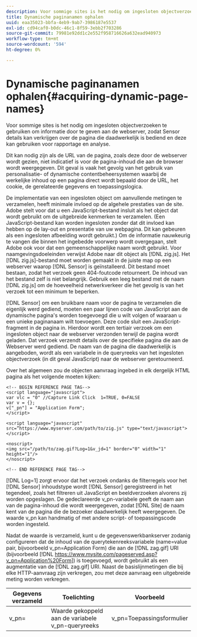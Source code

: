 ```yaml
---
description: Voor sommige sites is het nodig om ingesloten objectverzoeken te gebruiken om informatie door te geven aan de webserver, zodat Sensor details kan verkrijgen over de pagina die daadwerkelijk is bediend en deze kan gebruiken voor rapportage en analyse.
title: Dynamische paginanamen ophalen
uuid: eaa35023-bbfa-4eb9-9ab7-3986187e5537
exl-id: cd94caf0-b0dc-46c1-8f59-3ebb2f703286
source-git-commit: 79981e92dd1c2e552f958716626a632ead940973
workflow-type: tm+mt
source-wordcount: '594'
ht-degree: 0%

---
```


# Dynamische paginanamen ophalen{#acquiring-dynamic-page-names}

Voor sommige sites is het nodig om ingesloten objectverzoeken te gebruiken om informatie door te geven aan de webserver, zodat Sensor details kan verkrijgen over de pagina die daadwerkelijk is bediend en deze kan gebruiken voor rapportage en analyse.

Dit kan nodig zijn als de URL van de pagina, zoals deze door de webserver wordt gezien, niet indicatief is voor de pagina-inhoud die aan de browser wordt weergegeven. Dit geval is vaak het gevolg van het gebruik van personalisatie- of dynamische contentbeheersystemen waarbij de werkelijke inhoud op een pagina direct wordt bepaald door de URL, het cookie, de gerelateerde gegevens en toepassingslogica.

De implementatie van een ingesloten object om aanvullende metingen te verzamelen, heeft minimale invloed op de algehele prestaties van de site. Adobe stelt voor dat u een JavaScript-bestand insluit als het object dat wordt gebruikt om de uitgebreide kenmerken te verzamelen. (Een JavaScript-bestand kan worden ingesloten zonder dat dit invloed kan hebben op de lay-out en presentatie van uw webpagina. Dit kan gebeuren als een ingesloten afbeelding wordt gebruikt.) Om de informatie nauwkeurig te vangen die binnen het ingebedde voorwerp wordt overgegaan, stelt Adobe ook voor dat een gemeenschappelijke naam wordt gebruikt. Voor naamgevingsdoeleinden verwijst Adobe naar dit object als [!DNL zig.js]. Het [!DNL zig.js]-bestand moet worden gemaakt in de juiste map op een webserver waarop [!DNL Sensor] is geïnstalleerd. Dit bestand moet bestaan, zodat het verzoek geen 404-foutcode retourneert. De inhoud van het bestand zelf is niet belangrijk. Gebruik een leeg bestand met de naam [!DNL zig.js] om de hoeveelheid netwerkverkeer die het gevolg is van het verzoek tot een minimum te beperken.

[!DNL Sensor] om een bruikbare naam voor de pagina te verzamelen die eigenlijk werd gediend, moeten een paar lijnen code van JavaScript aan de dynamische pagina&#39;s worden toegevoegd die u wilt volgen of waaraan u een unieke paginanaam wilt toevoegen. Deze code sluit een JavaScript-fragment in de pagina in. Hierdoor wordt een tertiair verzoek om een ingesloten object naar de webserver verzonden terwijl de pagina wordt geladen. Dat verzoek verzendt details over de specifieke pagina die aan de Webserver werd gediend. De naam van de pagina die daadwerkelijk is aangeboden, wordt als een variabele in de queryreeks van het ingesloten objectverzoek (in dit geval JavaScript) naar de webserver geretourneerd.

Over het algemeen zou de objecten aanvraag ingebed in elk dergelijk HTML pagina als het volgende moeten kijken:

```
<!-- BEGIN REFERENCE PAGE TAG-->
<script language="javascript">
var vlc = "0" //Capture Link Click  1=TRUE, 0=FALSE
var v = {};
v["_pn"] = "Application Form";
</script>

<script language="javascript" src=”https://www.myserver.com/path/to/zig.js" type="text/javascript"></script>

<noscript>
<img src="/path/to/zag.gif?Log=1&v_jd=1" border="0" width="1" height="1"/>
</noscript>

<!-- END REFERENCE PAGE TAG-->
```

[!DNL Log=1] zorgt ervoor dat het verzoek ondanks de filterregels voor het  [!DNL Sensor] inhoudstype wordt  [!DNL Sensor] geregistreerd in het tegendeel, zoals het filtreren uit JavaScript en beeldverzoeken alvorens zij worden opgeslagen. De gedeclareerde v_pn-variabele geeft de naam aan van de pagina-inhoud die wordt weergegeven, zodat [!DNL Site] de naam kent van de pagina die de bezoeker daadwerkelijk heeft weergegeven. De waarde v_pn kan handmatig of met andere script- of toepassingscode worden ingesteld.

Nadat de waarde is verzameld, kunt u de gegevenswerkbankserver zodanig configureren dat de inhoud van de querytekenreeksvariabele (name=value pair, bijvoorbeeld v_pn=Application Form) die aan de [!DNL zag.gif] URI (bijvoorbeeld [!DNL https://www.mysite.com/pageserved.asp?v_pn=Application%20Form]) is toegevoegd, wordt gebruikt als een augmentatie van de [!DNL zag.gif] URI. Naast de basislijnmetingen die bij elke HTTP-aanvraag zijn verkregen, zou met deze aanvraag een uitgebreide meting worden verkregen.

| Gegevens verzameld | Toelichting | Voorbeeld |
|---|---|---|
| v_pn= | Waarde gekoppeld aan de variabele v_pn-queryreeks | v_pn=Toepassingsformulier |

